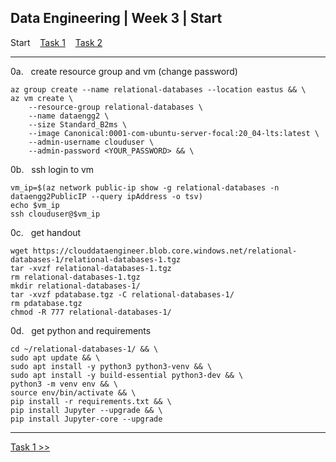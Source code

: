 ## Data Engineering | Week 3 | Start

Start    [Task 1](https://github.com/AFC-AI2C-Cohort-04/coleman-code/blob/main/data_engineering/week_3/task_1.md)    [Task 2](https://github.com/AFC-AI2C-Cohort-04/coleman-code/blob/main/data_engineering/week_3/task_2.md)

---

0a.   create resource group and vm (change password)
```
az group create --name relational-databases --location eastus && \
az vm create \
    --resource-group relational-databases \
    --name dataengg2 \
    --size Standard_B2ms \
    --image Canonical:0001-com-ubuntu-server-focal:20_04-lts:latest \
    --admin-username clouduser \
    --admin-password <YOUR_PASSWORD> && \
```

0b.   ssh login to vm
```
vm_ip=$(az network public-ip show -g relational-databases -n dataengg2PublicIP --query ipAddress -o tsv)
echo $vm_ip
ssh clouduser@$vm_ip
```

0c.   get handout
```
wget https://clouddataengineer.blob.core.windows.net/relational-databases-1/relational-databases-1.tgz
tar -xvzf relational-databases-1.tgz
rm relational-databases-1.tgz
mkdir relational-databases-1/
tar -xvzf pdatabase.tgz -C relational-databases-1/
rm pdatabase.tgz
chmod -R 777 relational-databases-1/
```

0d.   get python and requirements
```
cd ~/relational-databases-1/ && \
sudo apt update && \
sudo apt install -y python3 python3-venv && \
sudo apt install -y build-essential python3-dev && \
python3 -m venv env && \
source env/bin/activate && \
pip install -r requirements.txt && \
pip install Jupyter --upgrade && \
pip install Jupyter-core --upgrade
```

---

[Task 1 >>](https://github.com/AFC-AI2C-Cohort-04/coleman-code/blob/main/data_engineering/week_3/task_1.md)

